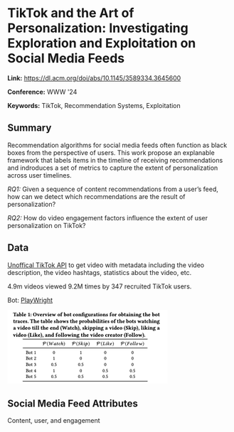 # TikTok and the Art of Personalization: Investigating Exploration and Exploitation on Social Media Feeds


**Link:** <https://dl.acm.org/doi/abs/10.1145/3589334.3645600>

**Conference:** WWW '24

**Keywords:** TikTok, Recommendation Systems, Exploitation


## Summary
Recommendation algorithms for social media feeds often function as black boxes from the perspective of users. This work propose an explanable framework that labels items in the timeline of receiving recommendations and indroduces a set of metrics to capture the extent of personalization across user timelines.

*RQ1:* Given a sequence of content recommendations from a user’s feed, how can we detect which recommendations are the result of personalization?

*RQ2:* How do video engagement factors influence the extent of user personalization on TikTok?

## Data
[Unoffical TikTok API](https://github.com/davidteather/TikTok-Api) to get video with metadata including the video description, the video hashtags, statistics about the video, etc.

4.9m videos viewed 9.2M times by 347 recruited TikTok users. 


Bot: [PlayWright](https://playwright.dev/)

![alt text](image-3.png)

## Social Media Feed Attributes
Content, user, and engagement